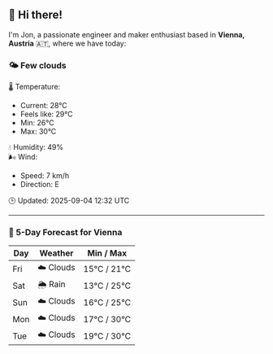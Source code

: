 ## 👋 Hi there!

I'm Jon, a passionate engineer and maker enthusiast based in **Vienna, Austria** 🇦🇹, where we have today:

### 🌤️ Few clouds 

🌡️ Temperature: 
* Current: 28°C
* Feels like: 29°C
* Min: 26°C 
* Max: 30°C  

💧 Humidity: 49%  
🌬️ Wind: 
* Speed: 7 km/h 
* Direction: E  

🕒 Updated: 2025-09-04 12:32 UTC

---

### 📅 5-Day Forecast for Vienna

| Day | Weather | Min / Max |
|-----|---------|------------|
| Fri | ☁️ Clouds | 15°C / 21°C |
| Sat | 🌦️ Rain | 13°C / 25°C |
| Sun | ☁️ Clouds | 16°C / 25°C |
| Mon | ☁️ Clouds | 17°C / 30°C |
| Tue | ☁️ Clouds | 19°C / 30°C |
